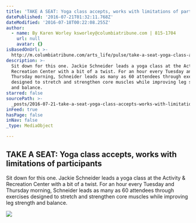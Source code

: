 ```yaml
---
title: 'TAKE A SEAT: Yoga class accepts, works with limitations of participants'
datePublished: '2016-07-21T01:32:11.768Z'
dateModified: '2016-07-18T00:22:08.255Z'
author:
  - name: By Karen Worley ksworley@columbiatribune.com | 815-1704
    url: null
    avatar: {}
isBasedOnUrl: >-
  http://m.columbiatribune.com/arts_life/pulse/take-a-seat-yoga-class-accepts-works-with-limitations-of/article_f2ffed6c-f55a-58fb-b9d4-62dee62078cd.html
description: >-
  Sit down for this one. Jackie Schneider leads a yoga class at the Activity &
  Recreation Center with a bit of a twist. For an hour every Tuesday and
  Thursday morning, Schneider leads as many as 60 attendees through exercises
  designed to stretch and strengthen core muscles while improving leg strength
  and balance.
starred: false
sourcePath: >-
  _posts/2016-07-21-take-a-seat-yoga-class-accepts-works-with-limitations-of-p.md
inFeed: true
hasPage: false
inNav: false
_type: MediaObject

---
```

<article style=""><h1>TAKE A SEAT: Yoga class accepts, works with limitations of participants</h1><p>Sit down for this one. Jackie Schneider leads a yoga class at the Activity &amp; Recreation Center with a bit of a twist. For an hour every Tuesday and Thursday morning, Schneider leads as many as 60 attendees through exercises designed to stretch and strengthen core muscles while improving leg strength and balance.</p><img src="http://bloximages.newyork1.vip.townnews.com/columbiatribune.com/content/tncms/assets/v3/editorial/d/81/d8110e8b-9e67-59e7-99f1-c590b5970d80/578986802f5a4.image.jpg?resize=1000%2C638" /></article>